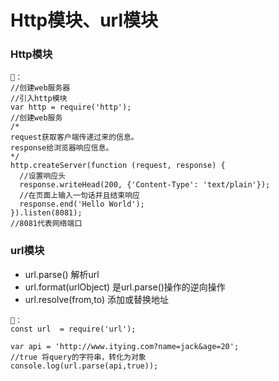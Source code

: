 # Http模块、url模块
### Http模块
```
🌰：
//创建web服务器
//引入http模块
var http = require('http');
//创建web服务
/*
request获取客户端传递过来的信息。
response给浏览器响应信息。
*/
http.createServer(function (request, response) {
  //设置响应头
  response.writeHead(200, {'Content-Type': 'text/plain'});
  //在页面上输入一句话并且结束响应
  response.end('Hello World');
}).listen(8081);
//8081代表网络端口
```
### url模块
- url.parse() 解析url
- url.format(urlObject) 是url.parse()操作的逆向操作
- url.resolve(from,to) 添加或替换地址
```
🌰：
const url  = require('url');

var api = 'http://www.itying.com?name=jack&age=20';
//true 将query的字符串，转化为对象
console.log(url.parse(api,true));
```
